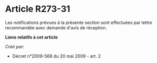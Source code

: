 # Article R273-31

Les notifications prévues à la présente section sont effectuées par lettre recommandée avec demande d'avis de réception.

**Liens relatifs à cet article**

_Créé par_:

  - Décret n°2009-568 du 20 mai 2009 - art. 2
